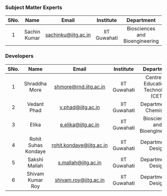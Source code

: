 ### Subject Matter Experts
| SNo. | Name | Email | Institute | Department |
| :---: | :---: | :---: | :---: | :---: |
| 1 | Sachin Kumar | sachinku@iitg.ac.in | IIT Guwahati | Biosciences and Bioengineering |

### Developers
| SNo. | Name | Email | Institute | Department |
| :---: | :---: | :---: | :---: | :---: |
| 1 | Shraddha More | shmore@rnd.iitg.ac.in | IIT Guwahati | Centre for Educational Technology (CET) |
| 2 | Vedant Phad | v.phad@iitg.ac.in | IIT Guwahati | Department of Chemistry |
| 3 | Elika | e.elika@iitg.ac.in | IIT Guwahati | Biosciences and Bioengineering |
| 4 | Rohit Suhas Kondaye | rohit.kondaye@iitg.ac.in | IIT Guwahati | Department of Design |
| 5 | Sakshi Mallah | s.mallah@iitg.ac.in | IIT Guwahati | Department of Design |
| 6 | Shivam Kumar Roy | shivam.roy@iitg.ac.in | IIT Guwahati | Department of Design |